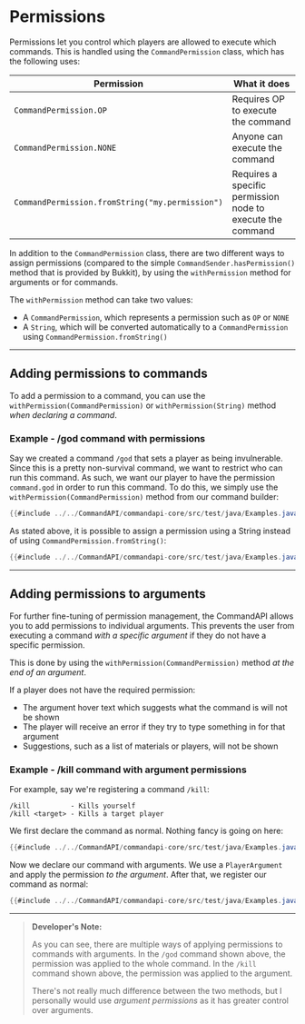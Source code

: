 # Permissions

Permissions let you control which players are allowed to execute which commands. This is handled using the `CommandPermission` class, which has the following uses:

| Permission                                      | What it does                                               |
| ----------------------------------------------- | ---------------------------------------------------------- |
| `CommandPermission.OP`                          | Requires OP to execute the command                         |
| `CommandPermission.NONE`                        | Anyone can execute the command                             |
| `CommandPermission.fromString("my.permission")` | Requires a specific permission node to execute the command |

In addition to the `CommandPermission` class, there are two different ways to assign permissions (compared to the simple `CommandSender.hasPermission()` method that is provided by Bukkit), by using the `withPermission` method for arguments or for commands.

The `withPermission` method can take two values:

- A `CommandPermission`, which represents a permission such as `OP` or `NONE`
- A `String`, which will be converted automatically to a `CommandPermission` using `CommandPermission.fromString()`

-----

## Adding permissions to commands

To add a permission to a command, you can use the `withPermission(CommandPermission)` or `withPermission(String)` method _when declaring a command_.

<div class="example">

### Example - /god command with permissions

Say we created a command `/god` that sets a player as being invulnerable. Since this is a pretty non-survival command, we want to restrict who can run this command. As such, we want our player to have the permission `command.god` in order to run this command. To do this, we simply use the `withPermission(CommandPermission)` method from our command builder:

```java
{{#include ../../CommandAPI/commandapi-core/src/test/java/Examples.java:permissions}}
```

As stated above, it is possible to assign a permission using a String instead of using `CommandPermission.fromString()`:
```java
{{#include ../../CommandAPI/commandapi-core/src/test/java/Examples.java:permissions2}}
```

</div>

-----

## Adding permissions to arguments

For further fine-tuning of permission management, the CommandAPI allows you to add permissions to individual arguments. This prevents the user from executing a command *with a specific argument* if they do not have a specific permission.

This is done by using the `withPermission(CommandPermission)` method _at the end of an argument_.


If a player does not have the required permission:

* The argument hover text which suggests what the command is will not be shown
* The player will receive an error if they try to type something in for that argument
* Suggestions, such as a list of materials or players, will not be shown

<div class="example">

### Example - /kill command with argument permissions

For example, say we're registering a command `/kill`:

```mccmd
/kill          - Kills yourself
/kill <target> - Kills a target player
```

We first declare the command as normal. Nothing fancy is going on here:

```java
{{#include ../../CommandAPI/commandapi-core/src/test/java/Examples.java:permissions3_1}}
```

Now we declare our command with arguments. We use a `PlayerArgument` and apply the permission _to the argument_. After that, we register our command as normal:

```java
{{#include ../../CommandAPI/commandapi-core/src/test/java/Examples.java:permissions3_2}}
```

</div>

-----

> **Developer's Note:**
>
> As you can see, there are multiple ways of applying permissions to commands with arguments. In the `/god` command shown above, the permission was applied to the whole command. In the `/kill` command shown above, the permission was applied to the argument. 
>
> There's not really much difference between the two methods, but I personally would use _argument permissions_ as it has greater control over arguments.